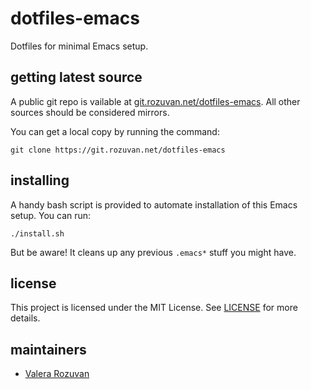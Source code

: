 # dotfiles-emacs

Dotfiles for minimal Emacs setup.

## getting latest source

A public git repo is vailable at [git.rozuvan.net/dotfiles-emacs](https://git.rozuvan.net/dotfiles-emacs). All other sources should be considered mirrors.

You can get a local copy by running the command:

```
git clone https://git.rozuvan.net/dotfiles-emacs
```

## installing

A handy bash script is provided to automate installation of this Emacs setup. You can run:

```
./install.sh
```

But be aware! It cleans up any previous `.emacs*` stuff you might have.

## license

This project is licensed under the MIT License. See [LICENSE](./LICENSE) for more details.

## maintainers

- [Valera Rozuvan](https://valera.rozuvan.net/)
